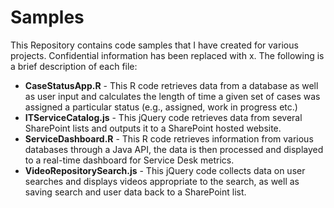 # Samples
This Repository contains code samples that I have created for various projects.  Confidential information has been replaced with x.
The following is a brief description of each file:

- **CaseStatusApp.R** - This R code retrieves data from a database as well as user input and calculates the length of time a given set of cases was assigned a particular status (e.g., assigned, work in progress etc.)
- **ITServiceCatalog.js** - This jQuery code retrieves data from several SharePoint lists and outputs it to a SharePoint hosted website.
- **ServiceDashboard.R** - This R code retrieves information from various databases through a Java API, the data is then processed and displayed to a real-time dashboard for Service Desk metrics. 
- **VideoRepositorySearch.js** - This jQuery code collects data on user searches and displays videos appropriate to the search, as well as saving search and user data back to a SharePoint list.

